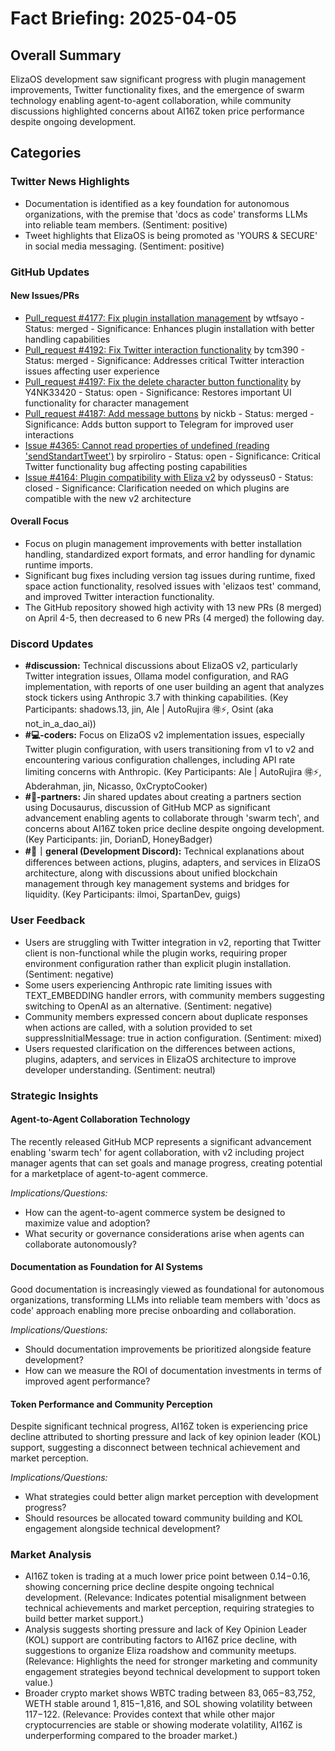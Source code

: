 # Fact Briefing: 2025-04-05

## Overall Summary
ElizaOS development saw significant progress with plugin management improvements, Twitter functionality fixes, and the emergence of swarm technology enabling agent-to-agent collaboration, while community discussions highlighted concerns about AI16Z token price performance despite ongoing development.

## Categories

### Twitter News Highlights
- Documentation is identified as a key foundation for autonomous organizations, with the premise that 'docs as code' transforms LLMs into reliable team members. (Sentiment: positive)
- Tweet highlights that ElizaOS is being promoted as 'YOURS & SECURE' in social media messaging. (Sentiment: positive)

### GitHub Updates

#### New Issues/PRs
- [Pull_request #4177: Fix plugin installation management](https://github.com/elizaOS/eliza/pull/4177) by wtfsayo - Status: merged - Significance: Enhances plugin installation with better handling capabilities
- [Pull_request #4192: Fix Twitter interaction functionality](https://github.com/elizaOS/eliza/pull/4192) by tcm390 - Status: merged - Significance: Addresses critical Twitter interaction issues affecting user experience
- [Pull_request #4197: Fix the delete character button functionality](https://github.com/elizaOS/eliza/pull/4197) by Y4NK33420 - Status: open - Significance: Restores important UI functionality for character management
- [Pull_request #4187: Add message buttons](https://github.com/elizaOS/eliza/pull/4187) by nickb - Status: merged - Significance: Adds button support to Telegram for improved user interactions
- [Issue #4365: Cannot read properties of undefined (reading 'sendStandartTweet')](https://github.com/elizaos/eliza/issues/4365) by srpiroliro - Status: open - Significance: Critical Twitter functionality bug affecting posting capabilities
- [Issue #4164: Plugin compatibility with Eliza v2](https://github.com/elizaOS/eliza/issues/4164) by odysseus0 - Status: closed - Significance: Clarification needed on which plugins are compatible with the new v2 architecture

#### Overall Focus
- Focus on plugin management improvements with better installation handling, standardized export formats, and error handling for dynamic runtime imports.
- Significant bug fixes including version tag issues during runtime, fixed space action functionality, resolved issues with 'elizaos test' command, and improved Twitter interaction functionality.
- The GitHub repository showed high activity with 13 new PRs (8 merged) on April 4-5, then decreased to 6 new PRs (4 merged) the following day.

### Discord Updates
- **#discussion:** Technical discussions about ElizaOS v2, particularly Twitter integration issues, Ollama model configuration, and RAG implementation, with reports of one user building an agent that analyzes stock tickers using Anthropic 3.7 with thinking capabilities. (Key Participants: shadows.13, jin, Ale | AutoRujira 🉐⚡, Osint (aka not_in_a_dao_ai))
- **#💻-coders:** Focus on ElizaOS v2 implementation issues, especially Twitter plugin configuration, with users transitioning from v1 to v2 and encountering various configuration challenges, including API rate limiting concerns with Anthropic. (Key Participants: Ale | AutoRujira 🉐⚡, Abderahman, jin, Nicasso, 0xCryptoCooker)
- **#🥇-partners:** Jin shared updates about creating a partners section using Docusaurus, discussion of GitHub MCP as significant advancement enabling agents to collaborate through 'swarm tech', and concerns about AI16Z token price decline despite ongoing development. (Key Participants: jin, DorianD, HoneyBadger)
- **#💬｜general (Development Discord):** Technical explanations about differences between actions, plugins, adapters, and services in ElizaOS architecture, along with discussions about unified blockchain management through key management systems and bridges for liquidity. (Key Participants: ilmoi, SpartanDev, guigs)

### User Feedback
- Users are struggling with Twitter integration in v2, reporting that Twitter client is non-functional while the plugin works, requiring proper environment configuration rather than explicit plugin installation. (Sentiment: negative)
- Some users experiencing Anthropic rate limiting issues with TEXT_EMBEDDING handler errors, with community members suggesting switching to OpenAI as an alternative. (Sentiment: negative)
- Community members expressed concern about duplicate responses when actions are called, with a solution provided to set suppressInitialMessage: true in action configuration. (Sentiment: mixed)
- Users requested clarification on the differences between actions, plugins, adapters, and services in ElizaOS architecture to improve developer understanding. (Sentiment: neutral)

### Strategic Insights

#### Agent-to-Agent Collaboration Technology
The recently released GitHub MCP represents a significant advancement enabling 'swarm tech' for agent collaboration, with v2 including project manager agents that can set goals and manage progress, creating potential for a marketplace of agent-to-agent commerce.

*Implications/Questions:*
  - How can the agent-to-agent commerce system be designed to maximize value and adoption?
  - What security or governance considerations arise when agents can collaborate autonomously?

#### Documentation as Foundation for AI Systems
Good documentation is increasingly viewed as foundational for autonomous organizations, transforming LLMs into reliable team members with 'docs as code' approach enabling more precise onboarding and collaboration.

*Implications/Questions:*
  - Should documentation improvements be prioritized alongside feature development?
  - How can we measure the ROI of documentation investments in terms of improved agent performance?

#### Token Performance and Community Perception
Despite significant technical progress, AI16Z token is experiencing price decline attributed to shorting pressure and lack of key opinion leader (KOL) support, suggesting a disconnect between technical achievement and market perception.

*Implications/Questions:*
  - What strategies could better align market perception with development progress?
  - Should resources be allocated toward community building and KOL engagement alongside technical development?

### Market Analysis
- AI16Z token is trading at a much lower price point between $0.14-$0.16, showing concerning price decline despite ongoing technical development. (Relevance: Indicates potential misalignment between technical achievements and market perception, requiring strategies to build better market support.)
- Analysis suggests shorting pressure and lack of Key Opinion Leader (KOL) support are contributing factors to AI16Z price decline, with suggestions to organize Eliza roadshow and community meetups. (Relevance: Highlights the need for stronger marketing and community engagement strategies beyond technical development to support token value.)
- Broader crypto market shows WBTC trading between $83,065-$83,752, WETH stable around $1,815-$1,816, and SOL showing volatility between $117-$122. (Relevance: Provides context that while other major cryptocurrencies are stable or showing moderate volatility, AI16Z is underperforming compared to the broader market.)
